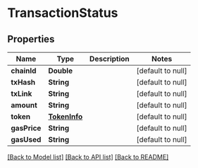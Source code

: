 # TransactionStatus
## Properties

| Name | Type | Description | Notes |
|------------ | ------------- | ------------- | -------------|
| **chainId** | **Double** |  | [default to null] |
| **txHash** | **String** |  | [default to null] |
| **txLink** | **String** |  | [default to null] |
| **amount** | **String** |  | [default to null] |
| **token** | [**TokenInfo**](TokenInfo.md) |  | [default to null] |
| **gasPrice** | **String** |  | [default to null] |
| **gasUsed** | **String** |  | [default to null] |

[[Back to Model list]](../README.md#documentation-for-models) [[Back to API list]](../README.md#documentation-for-api-endpoints) [[Back to README]](../README.md)

